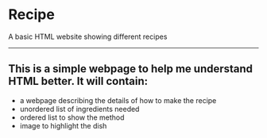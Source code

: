 # Recipe
A basic HTML website showing different recipes

---

## This is a simple webpage to help me understand HTML better. It will contain:

- a webpage describing the details of how to make the recipe
- unordered list of ingredients needed
- ordered list to show the method
- image to highlight the dish